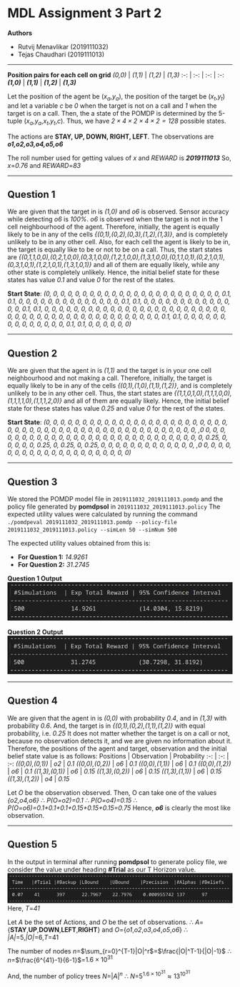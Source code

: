 # MDL Assignment 3 Part 2

**Authors**
- Rutvij Menavlikar (2019111032)
- Tejas Chaudhari (2019111013)

---

**Position pairs for each cell on grid**
*(0,0)* | *(1,1)* | *(1,2)* | *(1,3)*
:-: | :-: | :-: | :-:
***(1,0)*** | ***(1,1)*** | ***(1,2)*** | ***(1,3)***

Let the position of the agent be (*x<sub>a</sub>*,*y<sub>a</sub>*), the position of the target be (*x<sub>t</sub>*,*y<sub>t</sub>*) and let a variable *c* be *0* when the target is not on a call and *1* when the target is on a call.
Then, the a state of the POMDP is determined by the 5-tuple (*x<sub>a</sub>*,*y<sub>a</sub>*,*x<sub>t</sub>*,*y<sub>t</sub>*,*c*).
Thus, we have *$2\times4\times2\times4\times2=128$* possible states.

The actions are **STAY, UP, DOWN, RIGHT, LEFT**.
The observations are ***o1,o2,o3,o4,o5,o6***

The roll number used for getting values of *x* and *REWARD* is ***2019111013***
So, *x*=*0.76* and *REWARD*=*83*

---

## Question 1

We are given that the target in is *(1,0)* and *o6* is observed.
Sensor accuracy while detecting *o6* is *100%*.
*o6* is observed when the target is not in the 1 cell neighbourhood of the agent.
Therefore, initially, the agent is equally likely to be in any of the cells *{(0,1),(0,2),(0,3),(1,2),(1,3)}*, and is completely unlikely to be in any other cell.
Also, for each cell the agent is likely to be in, the target is equally like to be or not to be on a call.
Thus, the start states are *{(0,1,1,0,0),(0,2,1,0,0),(0,3,1,0,0),(1,2,1,0,0),(1,3,1,0,0),(0,1,1,0,1),(0,2,1,0,1),(0,3,1,0,1),(1,2,1,0,1),(1,3,1,0,1)}* and all of them are equally likely, while any other state is completely unlikely.
Hence, the initial belief state for these states has value *0.1* and value *0* for the rest of the states.

**Start State**: *(0, 0, 0, 0, 0, 0, 0, 0, 0, 0, 0, 0, 0, 0, 0, 0, 0, 0, 0, 0, 0, 0, 0, 0, 0.1, 0.1, 0, 0, 0, 0, 0, 0, 0, 0, 0, 0, 0, 0, 0, 0, 0.1, 0.1, 0, 0, 0, 0, 0, 0, 0, 0, 0, 0, 0, 0, 0, 0, 0.1, 0.1, 0, 0, 0, 0, 0, 0, 0, 0, 0, 0, 0, 0, 0, 0, 0, 0, 0, 0, 0, 0, 0, 0, 0, 0, 0, 0, 0, 0, 0, 0, 0, 0, 0, 0, 0, 0, 0, 0, 0, 0, 0, 0, 0, 0, 0, 0, 0.1, 0.1, 0, 0, 0, 0, 0, 0, 0, 0, 0, 0, 0, 0, 0, 0, 0.1, 0.1, 0, 0, 0, 0, 0, 0)*
<!-- *P.S. Include the actual start state if text wrapping is working. Leave it otherwise* -->

---

## Question 2

We are given that the agent in is *(1,1)* and the target is in your one cell neighbourhood and not making a call.
Therefore, initially, the target is equally likely to be in any of the cells *{(0,1),(1,0),(1,1),(1,2)}*, and is completely unlikely to be in any other cell.
Thus, the start states are *{(1,1,0,1,0),(1,1,1,0,0),(1,1,1,1,0),(1,1,1,2,0)}* and all of them are equally likely.
Hence, the initial belief state for these states has value *0.25* and value *0* for the rest of the states.

**Start State**: *(0, 0, 0, 0, 0, 0, 0, 0, 0, 0, 0, 0, 0, 0, 0, 0, 0, 0, 0, 0, 0, 0, 0, 0, 0, 0, 0, 0, 0, 0, 0, 0, 0, 0, 0, 0, 0, 0, 0, 0, 0, 0, 0, 0, 0, 0, 0, 0, 0, 0, 0, ,0 0, 0, 0, 0, 0, 0, 0, 0, 0, 0, 0, 0, 0, 0, 0, 0, 0, 0, 0, 0, 0, 0, 0, 0, 0, 0, 0, 0, 0, 0, 0.25, 0, 0, 0, 0, 0, 0.25, 0, 0.25, 0, 0.25, 0, 0, 0, 0, 0, 0, 0, 0, 0, 0, 0, 0, 0, ,0 0, 0, 0, 0, 0, 0, 0, 0, 0, 0, 0, 0, 0, 0, 0, 0, 0, 0, 0, 0, 0)*
<!-- *P.S. Include the actual start state if text wrapping is working. Leave it otherwise* -->

---

## Question 3

We stored the POMDP model file in `2019111032_2019111013.pomdp` and the policy file generated by **pomdpsol** in `2019111032_2019111013.policy`
The expected utility values were calculated by running the command `./pomdpeval 2019111032_2019111013.pomdp --policy-file 2019111032_2019111013.policy --simLen 50 --simNum 500`

The expected utility values obtained from this is:
- **For Question 1:** *14.9261*
- **For Question 2:** *31.2745*

**Question 1 Output**
![Question 1 Output](q1.png)

**Question 2 Output**
![Question 2 Output](q2.png)

---

## Question 4

We are given that the agent in is *(0,0)* with probability *0.4*, and in *(1,3)* with probability *0.6*. And, the target is in *{(0,1),(0,2),(1,1),(1,2)}* with equal probability, i.e. *0.25*
It does not matter whether the target is on a call or not, because no observation detects it, and we are given no information about it.
Therefore, the positions of the agent and target, observation and the initial belief state value is as follows:
Positions | Observation | Probability
:-: | :-: | :-:
*((0,0),(0,1))* | *o2* | *0.1*
*((0,0),(0,2))* | *o6* | *0.1*
*((0,0),(1,1))* | *o6* | *0.1*
*((0,0),(1,2))* | *o6* | *0.1*
*((1,3),(0,1))* | *o6* | *0.15*
*((1,3),(0,2))* | *o6* | *0.15*
*((1,3),(1,1))* | *o6* | *0.15*
*((1,3),(1,2))* | *o4* | *0.15*

Let *O* be the observation observed.
Then, O can take one of the values *{o2,o4,o6}*
&#8756; *P(O=o2)=0.1*
&#8756; *P(O=o4)=0.15*
&#8756; *P(O=o6)=0.1+0.1+0.1+0.15+0.15+0.15=0.75*
Hence, ***o6*** is clearly the most like observation.

---

## Question 5

In the output in terminal after running **pomdpsol** to generate policy file, we consider the value under heading **#Trial** as our T Horizon value.
![T Horizon](q5.png)
Here, *T*=*41*

Let *A* be the set of Actions, and *O* be the set of observations.
&#8756; *A*={**STAY**,**UP**,**DOWN**,**LEFT**,**RIGHT**} and *O*={*o1*,*o2*,*o3*,*o4*,*o5*,*o6*}
&#8756; *|A|*=5,*|O|*=6,*T*=41

The number of nodes *n*=$\sum_{r=0}^{T-1}|O|^r$=$\frac{|O|^T-1}{|O|-1}$
&#8756; *n*=$\frac{6^{41}-1}{6-1}$=$1.6\times10^{31}$

And, the number of policy trees *N*=$|A|^n$
&#8756; *N*=$5^{1.6\times10^{31}}\approx13^{10^{31}}$